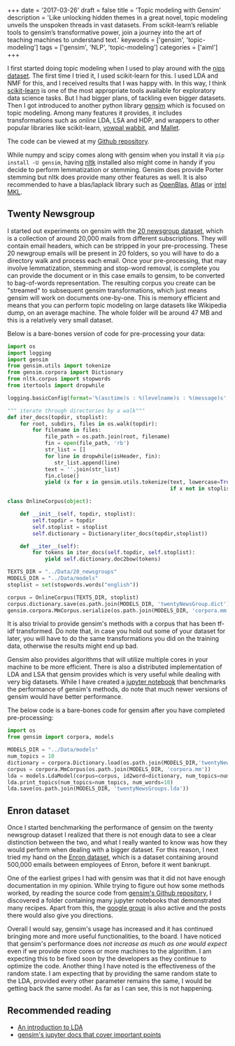 +++
date = '2017-03-26'
draft = false
title = 'Topic modeling with Gensim'
description = 'Like unlocking hidden themes in a great novel, topic modeling unveils the unspoken threads in vast datasets. From scikit-learn’s reliable tools to gensim’s transformative power, join a journey into the art of teaching machines to understand text.'
keywords = ['gensim', 'topic-modeling']
tags = ['gensim', 'NLP', 'topic-modeling']
categories = ['aiml']
+++

I first started doing topic modeling when I used to play around with the [nips dataset][nips]. The first time I tried it, I used scikit-learn for this. I used LDA and NMF for this, and I received results that I was happy with. In this way, I think [scikit-learn][sklearn] is one of the most appropriate tools available for exploratory data science tasks. But I had bigger plans, of tackling even bigger datasets. Then I got introduced to another python library [gensim][gensim] which is focused on topic modeling. Among many features it provides, it includes transformations such as _online_ LDA, LSA and HDP, and wrappers to other popular libraries like scikit-learn, [vowpal wabbit][vowpal_wabbit], and [Mallet][mallet].

The code can be viewed at my [Github repository][gh_repo].

<!--more-->

While numpy and scipy comes along with gensim when you install it via `pip install -U gensim`, having [nltk][nltk] installed also might come in handy if you decide to perform lemmatization or stemming. Gensim does provide Porter stemming but nltk does provide many other features as well. It is also recommended to have a blas/laplack library such as [OpenBlas][OpenBlas], [Atlas][Atlas] or [intel MKL][intel_mkl].

## Twenty Newsgroup

I started out experiments on gensim with the [20 newsgroup dataset][20ng], which is a collection of around 20,000 mails from different subscriptions. They will contain email headers, which can be stripped in your pre-processing. These 20 newgroup emails will be present in 20 folders, so you will have to do a directory walk and process each email. Once your pre-processing, that may involve lemmatization, stemming and stop-word removal, is complete you can provide the document or in this case emails to gensim, to be converted to bag-of-words representation. The resulting corpus you create can be "streamed" to subsequent gensim transformations, which just means gensim will work on documents one-by-one. This is memory efficient and means that you can perform topic modeling on large datasets like Wikipedia dump, on an average machine. The whole folder will be around 47 MB and this is a relatively
very small dataset.

Below is a bare-bones version of code for pre-processing your data:

```python
import os
import logging
import gensim
from gensim.utils import tokenize
from gensim.corpora import Dictionary
from nltk.corpus import stopwords
from itertools import dropwhile

logging.basicConfig(format='%(asctime)s : %(levelname)s : %(message)s', level=logging.INFO)

""" iterate through directories by a walk"""
def iter_docs(topdir, stoplist):
    for root, subdirs, files in os.walk(topdir):
        for filename in files:
            file_path = os.path.join(root, filename)
            fin = open(file_path, 'rb')
            str_list = []
            for line in dropwhile(isHeader, fin):
               str_list.append(line)
            text = ''.join(str_list)
            fin.close()
            yield (x for x in gensim.utils.tokenize(text, lowercase=True, deacc=True, errors="ignore")
                                                    if x not in stoplist)

class OnlineCorpus(object):

    def __init__(self, topdir, stoplist):
        self.topdir = topdir
        self.stoplist = stoplist
        self.dictionary = Dictionary(iter_docs(topdir,stoplist))

    def __iter__(self):
        for tokens in iter_docs(self.topdir, self.stoplist):
            yield self.dictionary.doc2bow(tokens)

TEXTS_DIR = "../Data/20_newsgroups"
MODELS_DIR = "../Data/models"
stoplist = set(stopwords.words("english"))

corpus = OnlineCorpus(TEXTS_DIR, stoplist)
corpus.dictionary.save(os.path.join(MODELS_DIR, 'twentyNewsGroup.dict'))
gensim.corpora.MmCorpus.serialize(os.path.join(MODELS_DIR, 'corpora.mm'), corpus)
```

It is also trivial to provide gensim's methods with a corpus that has been tf-idf transformed. Do note that, in case you hold out some of your dataset for later, you will have to do the same transformations you did on the training data, otherwise the results might end up bad.

Gensim also provides algorithms that will utilize multiple cores in your machine to be more efficient. There is also a distributed implementation of LDA and LSA that gensim provides which is very useful while dealing with very big datasets. While I have created a [jupyter notebook][20ng_jupyter] that benchmarks the performance of gensim's methods, do note that much newer versions of gensim would have better performance.

The below code is a bare-bones code for gensim after you have completed pre-processing:

```python {id="run" lineNos=inline tabWidth=4}
import os
from gensim import corpora, models

MODELS_DIR = "../Data/models"
num_topics = 10
dictionary = corpora.Dictionary.load(os.path.join(MODELS_DIR,'twentyNewsGroup.dict'))
corpus = corpora.MmCorpus(os.path.join(MODELS_DIR, 'corpora.mm'))
lda = models.LdaModel(corpus=corpus, id2word=dictionary, num_topics=num_topics)
lda.print_topics(num_topics=num_topics, num_words=10)
lda.save(os.path.join(MODELS_DIR, 'twentyNewsGroups.lda'))
```

## Enron dataset

Once I started benchmarking the performance of gensim on the twenty newsgroup dataset I realized that there is not enough data to see a clear distinction between the two, and what I really wanted to know was how they would perform when dealing with a bigger dataset. For this reason, I next tried my hand on the [Enron dataset][enron], which is a dataset containing around 500,000 emails between employees of Enron, before it went bankrupt.

One of the earliest gripes I had with gensim was that it did not have enough documentation in my opinion. While trying to figure out how some methods worked, by reading the source code from [gensim's Github repository][gensim_ghrepo], I discovered a folder containing many jupyter notebooks that demonstrated many recipes. Apart from this, the [google group][gensim_ggroup] is also active and the posts there would also give you directions.

Overall I would say, gensim's usage has increased and it has continued bringing more and more useful functionalities, to the board. I have noticed that gensim's performance does _not increase as much as one would expect_ even if we provide more cores or more machines to the algorithm. I am expecting this to be fixed soon by the developers as they continue to optimize the code. Another thing I have noted is the effectiveness of the random state. I am expecting that by providing the same random state to the LDA, provided every other parameter remains the same, I would be getting back the same model. As far as I can see, this is not happening.

## Recommended reading

- [An introduction to LDA][LDA_EChen]
- [gensim's jupyter docs that cover important points][gensim_jupyter]

[nips]: https://www.kaggle.com/benhamner/nips-papers
[sklearn]: http://scikit-learn.org/stable/
[gensim]: https://radimrehurek.com/gensim/index.html
[vowpal_wabbit]: http://hunch.net/~vw/
[mallet]: http://mallet.cs.umass.edu/
[gh_repo]: https://github.com/krispingal/topic_modeling
[nltk]: http://www.nltk.org/
[OpenBlas]: http://www.openblas.net/
[Atlas]: http://math-atlas.sourceforge.net/
[intel_mkl]: https://software.intel.com/en-us/intel-mkl
[20ng]: https://archive.ics.uci.edu/ml/datasets/Twenty+Newsgroups
[20ng_jupyter]: https://github.com/krispingal/topic_modeling/blob/master/20_newsgroup/lda_benchmark_20ng.ipynb
[enron]: https://www.kaggle.com/wcukierski/enron-email-dataset
[gensim_ghrepo]: https://github.com/RaRe-Technologies/gensim
[gensim_ggroup]: https://groups.google.com/forum/#!forum/gensim
[LDA_EChen]: http://blog.echen.me/2011/08/22/introduction-to-latent-dirichlet-allocation/
[gensim_jupyter]: https://github.com/RaRe-Technologies/gensim/tree/develop/docs/notebooks
